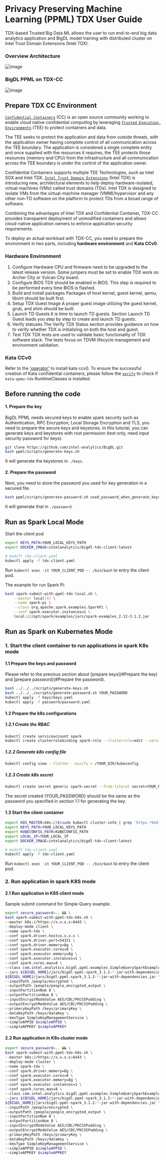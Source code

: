 # Privacy Preserving Machine Learning (PPML) TDX User Guide

TDX-based Trusted Big Data ML allows the user to run end-to-end big data analytics application and BigDL model training with distributed cluster on Intel Trust Domain Extensions (Intel TDX).

### Overview Architecture
![image](https://user-images.githubusercontent.com/30695225/190288851-fd852a51-f193-444c-bdea-1edad8375dd1.png)
### BigDL PPML on TDX-CC
![image](https://user-images.githubusercontent.com/30695225/190289025-dfcb3d01-9eed-4676-9df5-8412bd845894.png)

## Prepare TDX CC Environment
[`Confidential Containers`](https://github.com/confidential-containers/documentation/blob/main/Overview.md) (CC) is an open source community working to enable cloud native confidential computing by leveraging [`Trusted Execution Environments`](https://en.wikipedia.org/wiki/Trusted_execution_environment) (TEE) to protect containers and data.

The TEE seeks to protect the application and data from outside threats, with the application owner having complete control of all communication across the TEE boundary. The application is considered a single complete entity and once supplied with the resources it requires, the TEE protects those resources (memory and CPU) from the infrastructure and all communication across the TEE boundary is under the control of the application owner. 

Confidential Containers supports multiple TEE Technologies, such as Intel SGX and Intel TDX. [`Intel Trust Domain Extensions`](https://www.intel.com/content/www/us/en/developer/articles/technical/intel-trust-domain-extensions.html) (Intel TDX) is introducing new, architectural elements to help deploy hardware-isolated, virtual machines (VMs) called trust domains (TDs). Intel TDX is designed to isolate VMs from the virtual-machine manager (VMM)/hypervisor and any other non-TD software on the platform to protect TDs from a broad range of software.

Combining the advantages of Intel TDX and Confidential Container, TDX-CC provides transparent deployment of unmodified containers and allows cloud-native application owners to enforce application security requirements.

To deploy an actual workload with TDX-CC, you need to prepare the environment in two parts, including **hardware environment** and **Kata CCv0**.

### Hardware Environment
1. Configure Hardware
    CPU and firmware need to be upgraded to the latest release version. Some jumpers must be set to enable TDX work on Archer City or Vulcan City board. 
2. Configure BIOS
    TDX should be enabled in BIOS. This step is required to be performed every time BIOS is flashed.
3. Build and install packages
    Packages of host kernel, guest kernel, qemu, libvirt should be built first. 
4. Setup TDX Guest Image
    A proper guest image utilizing the guest kernel, grub, and shim should be built. 
5. Launch TD Guests
    It is time to launch TD guests. Section Launch TD Guest leads you step by step to create and launch TD guests.
6. Verify statuses
    The Verify TDX Status section provides guidance on how to verify whether TDX is initializing on both the host and guest.
7. Test TDX
    TDX tests are used to validate basic functionality of TDX software stack. The tests focus on TDVM lifecycle management and environment validation.
###  **Kata CCv0**
Refer to the ['operator'](https://github.com/confidential-containers/operator/blob/main/docs/INSTALL.md) to install kata ccv0.
To ensure the successful creation of Kata confidential containers, please follow the [`verify`](https://github.com/confidential-containers/operator/blob/main/docs/INSTALL.md#verify) to check if `kata-qemu-tdx` RuntimeClasses is installed.

## Before running the code
#### 1. Prepare the key
BigDL PPML needs secured keys to enable spark security such as Authentication, RPC Encryption, Local Storage Encryption and TLS, you need to prepare the secure keys and keystores. In this tutorial, you can generate keys and keystores with root permission (test only, need input security password for keys).

```bash
git clone https://github.com/intel-analytics/BigDL.git
bash ppml/scripts/generate-keys.sh
```
It will generate the keystores in `./keys`.
#### 2. Prepare the password
Next, you need to store the password you used for key generation in a secured file.

```bash
bash ppml/scripts/generate-password.sh used_password_when_generate_keys
```
It will generate that in `./password`.

## Run as Spark Local Mode
Start the client pod
```bash
export KEYS_PATH=YOUR_LOCAL_KEYS_PATH
export DOCKER_IMAGE=intelanalytics/bigdl-tdx-client:latest

# modift tdx-client.yaml
kubectl apply -f tdx-client.yaml
```
Run `kubectl exec -it YOUR_CLIENT_POD -- /bin/bash` to entry the client pod.

The example for run Spark Pi:
```bash
bash spark-submit-with-ppml-tdx-local.sh \
    --master local[4] \
    --name spark-pi \
    --class org.apache.spark.examples.SparkPi \
    --conf spark.executor.instances=1 \
    local:///opt/spark/examples/jars/spark-examples_2.12-3.1.2.jar
```

## Run as Spark on Kubernetes Mode
### 1. Start the client container to run applications in spark K8s mode
#### 1.1 Prepare the keys and password
Please refer to the previous section about [prepare keys](#Prepare the key) and [prepare password](#Prepare the password).
```bash
bash ../../../scripts/generate-keys.sh
bash ../../../scripts/generate-password.sh YOUR_PASSWORD
kubectl apply -f keys/keys.yaml
kubectl apply -f password/password.yaml
```
#### 1.2 Prepare the k8s configurations
##### 1.2.1 Create the RBAC
```bash
kubectl create serviceaccount spark
kubectl create clusterrolebinding spark-role --clusterrole=edit --serviceaccount=default:spark --namespace=default
```
##### 1.2.2 Generate k8s config file
```bash
kubectl config view --flatten --minify > /YOUR_DIR/kubeconfig
```
##### 1.2.3 Create k8s secret
```bash
kubectl create secret generic spark-secret --from-literal secret=YOUR_PASSWORD
```
The secret created (YOUR_PASSWORD) should be the same as the password you specified in section 1.1 for generating the key.
#### 1.3 Start the client container
```bash
export K8S_MASTER=k8s://$(sudo kubectl cluster-info | grep 'https.*6443' -o -m 1)
export KEYS_PATH=YOUR_LOCAL_KEYS_PATH
export KUBECONFIG_PATH=KUBECONFIG_PATH
export LOCAL_IP=YOUR_LOCAL_IP
export DOCKER_IMAGE=intelanalytics/bigdl-tdx-client:latest

# modift tdx-client.yaml
kubectl apply -f tdx-client.yaml
```
Run `kubectl exec -it YOUR_CLIENT_POD -- /bin/bash` to entry the client pod.

### 2. Run application in spark K8S mode
#### 2.1 Run application in K8S client mode
Sample submit command for Simple Query example.
```bash
export secure_password=.. && \
bash spark-submit-with-ppml-tdx-k8s.sh \
--master k8s://https://x.x.x.x:6443 \
--deploy-mode client \
--name spark-tdx \
--conf spark.driver.host=x.x.x.x \
--conf spark.driver.port=54321 \
--conf spark.driver.memory=8g \
--conf spark.executor.cores=8 \
--conf spark.executor.memory=8g \
--conf spark.executor.instances=1 \
--conf spark.cores.max=8 \
--class com.intel.analytics.bigdl.ppml.examples.SimpleQuerySparkExample \
--jars ${BIGDL_HOME}/jars/bigdl-ppml-spark_3.1.2-*-jar-with-dependencies.jar \
${BIGDL_HOME}/jars/bigdl-ppml-spark_3.1.2-*-jar-with-dependencies.jar \
--inputPath /people/encrypted \
--outputPath /people/people_encrypted_output \
--inputPartitionNum 8 \
--outputPartitionNum 8 \
--inputEncryptModeValue AES/CBC/PKCS5Padding \
--outputEncryptModeValue AES/CBC/PKCS5Padding \
--primaryKeyPath /keys/primaryKey \
--dataKeyPath /keys/dataKey \
--kmsType SimpleKeyManagementService \
--simpleAPPID $simpleAPPID \
--simpleAPPKEY $simpleAPPKEY
```
#### 2.2 Run application in K8s cluster mode

```bash
export secure_password=.. && \
bash spark-submit-with-ppml-tdx-k8s.sh \
--master k8s://https://x.x.x.x:6443 \
--deploy-mode cluster \
--name spark-tdx \
--conf spark.driver.memory=8g \
--conf spark.executor.cores=8 \
--conf spark.executor.memory=8g \
--conf spark.executor.instances=1 \
--conf spark.cores.max=8 \
--class com.intel.analytics.bigdl.ppml.examples.SimpleQuerySparkExample \
--jars ${BIGDL_HOME}/jars/bigdl-ppml-spark_3.1.2-*-jar-with-dependencies.jar \
${BIGDL_HOME}/jars/bigdl-ppml-spark_3.1.2-*-jar-with-dependencies.jar \
--inputPath /people/encrypted \
--outputPath /people/people_encrypted_output \
--inputPartitionNum 8 \
--outputPartitionNum 8 \
--inputEncryptModeValue AES/CBC/PKCS5Padding \
--outputEncryptModeValue AES/CBC/PKCS5Padding \
--primaryKeyPath /keys/primaryKey \
--dataKeyPath /keys/dataKey \
--kmsType SimpleKeyManagementService \
--simpleAPPID $simpleAPPID \
--simpleAPPKEY $simpleAPPKEY
```
